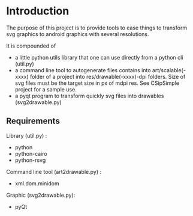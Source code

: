 Introduction
============

The purpose of this project is to provide tools to ease things to transform svg graphics to android graphics with several resolutions.

It is compounded of 

* a little python utils library that one can use directly from a python cli (util.py)
* a command line tool to autogenerate files contains into art/scalable(-xxxx) folder of a project into res/drawable(-xxxx)-dpi folders. Size of svg files must be the target size in px of mdpi res. See CSipSimple project for a sample use.
* a pyqt program to transform quickly svg files into drawables (svg2drawable.py)

Requirements
------------
Library (util.py) : 

* python
* python-cairo
* python-rsvg

Command line tool (art2drawable.py) :

* xml.dom.minidom

Graphic (svg2drawable.py):

* pyQt
